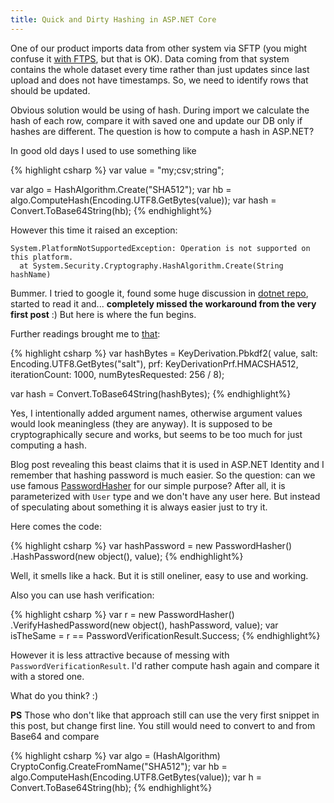```yaml
---
title: Quick and Dirty Hashing in ASP.NET Core
---
```


One of our product imports data from other system via SFTP (you might confuse it [with FTPS](https://www.secureblackbox.com/kb/articles/FTPS-vs-SFTP.rst), 
but that is OK). Data coming from that system contains the whole dataset every time 
rather than just updates since last upload and does not have timestamps. So, we
need to identify rows that should be updated.

Obvious solution would be using of hash. During import we calculate the hash of each
row, compare it with saved one and update our DB only if hashes are different. The
question is how to compute a hash in ASP.NET?

In good old days I used to use something like

{% highlight csharp %}
var value = "my;csv;string";

var algo = HashAlgorithm.Create("SHA512");
var hb = algo.ComputeHash(Encoding.UTF8.GetBytes(value));
var hash = Convert.ToBase64String(hb);
{% endhighlight%}

However this time it raised an exception: 

    System.PlatformNotSupportedException: Operation is not supported on this platform.
      at System.Security.Cryptography.HashAlgorithm.Create(String hashName)

Bummer. I tried to google it, found some huge discussion in [dotnet repo](https://github.com/dotnet/corefx/issues/22626), started to read it and... **completely missed the workaround from the very first post** :) But here is
where the fun begins.

Further readings brought me to [that](https://www.c-sharpcorner.com/article/hashing-in-asp-net-core-2-0/):

{% highlight csharp %}
var hashBytes = KeyDerivation.Pbkdf2(
    value,
    salt: Encoding.UTF8.GetBytes("salt"),
    prf: KeyDerivationPrf.HMACSHA512,
    iterationCount: 1000,
    numBytesRequested: 256 / 8);

var hash = Convert.ToBase64String(hashBytes);
{% endhighlight%}

Yes, I intentionally added argument names, otherwise argument values would look
meaningless (they are anyway). It is supposed to be cryptographically secure and works, but seems to be too much for just computing a hash. 

Blog post revealing this beast claims that it is used in ASP.NET Identity and
I remember that hashing password is much easier. So the question: can we use
famous [PasswordHasher<TUser>](https://docs.microsoft.com/en-us/dotnet/api/microsoft.aspnetcore.identity.passwordhasher-1?view=aspnetcore-2.1) for our simple purpose? After all, it is parameterized with `User` type and we don't have any user here. But instead of
speculating about something it is always easier just to try it.

Here comes the code:

{% highlight csharp %}
var hashPassword = new PasswordHasher<object>()
                        .HashPassword(new object(), value);
{% endhighlight%}

Well, it smells like a hack. But it is still oneliner, easy to use and working.

Also you can use hash verification:

{% highlight csharp %}
var r = new PasswordHasher<object>()
          .VerifyHashedPassword(new object(), hashPassword, value);
var isTheSame = r == PasswordVerificationResult.Success;
{% endhighlight%}

However it is less attractive because of messing with `PasswordVerificationResult`. I'd rather compute hash again and compare it with
a stored one.

What do you think? :)

**PS** Those who don't like that approach still can use the very first snippet in 
this post, but change first line. You still would need to convert to and from Base64 and compare

{% highlight csharp %}
var algo = (HashAlgorithm) CryptoConfig.CreateFromName("SHA512");
var hb = algo.ComputeHash(Encoding.UTF8.GetBytes(value));
var h = Convert.ToBase64String(hb);
{% endhighlight%}
